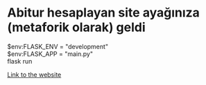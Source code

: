 <h1> Abitur hesaplayan site ayağınıza (metaforik olarak) geldi</h1>

 <p1>
 
 
  $env:FLASK_ENV = "development"   <br>
  $env:FLASK_APP = "main.py"       <br>
  flask run
  
  
  

</p1>

[Link to the website](http://abitur-hesapla.gq/)
